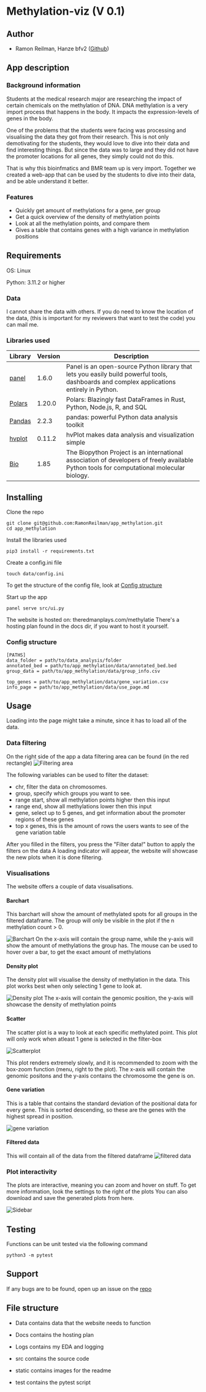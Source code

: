 # Methylation-viz (V 0.1)

## Author
- Ramon Reilman, Hanze bfv2 ([Github](https://github.com/RamonReilman))

## App description
### Background information
Students at the medical research major are researching the impact of certain chemicals on the methylation of DNA.
DNA methylation is a very import process that happens in the body. It impacts the expression-levels of genes in the body.

One of the problems that the students were facing was processing and visualising the data they got from their research.
This is not only demotivating for the students, they would love to dive into their data and find interesting things. But since the data was to large and they did not have the promoter locations for all genes, they simply could not do this.

That is why this bioinfmatics and BMR team up is very import. Together we created a web-app that can be used by the students to dive into their data, and be able understand it better.

### Features
- Quickly get amount of methylations for a gene, per group
- Get a quick overview of the density of methylation points
- Look at all the methylation points, and compare them
- Gives a table that contains genes with a high variance in methylation positions

## Requirements
OS: Linux

Python: 3.11.2 or higher

### Data
I cannot share the data with others. If you do need to know the location of the data, (this is important for my reviewers that want to test the code) you can mail me.

### Libraries used
| Library                                        | Version | Description                                                                                                                                  |
|------------------------------------------------|---------|----------------------------------------------------------------------------------------------------------------------------------------------|
| [panel](https://github.com/holoviz/panel)      | 1.6.0   | Panel is an  open-source  Python library that lets you  easily build powerful tools, dashboards and complex applications entirely in Python. |
| [Polars](https://github.com/pola-rs/polars)    | 1.20.0  | Polars: Blazingly fast DataFrames in Rust, Python, Node.js, R, and SQL                                                                       |
| [Pandas](https://github.com/pandas-dev/pandas) | 2.2.3   | pandas: powerful Python data analysis toolkit                                                                                                |
| [hvplot](https://github.com/holoviz/hvplot)    | 0.11.2  | hvPlot makes data analysis and visualization simple                                                                                          |
| [Bio](https://github.com/biopython/biopython) | 1.85 | The Biopython Project is an international association of developers of freely available Python tools for computational molecular biology. |


## Installing
Clone the repo
```
git clone git@github.com:RamonReilman/app_methylation.git
cd app_methylation
```

Install the libraries used
```
pip3 install -r requirements.txt
```

Create a config.ini file
```
touch data/config.ini
```
To get the structure of the config file, look at [Config structure](readme.md###Config-structure)

Start up the app
```
panel serve src/ui.py
```

The website is hosted on:
theredmanplays.com/methylatie
There's a hosting plan found in the docs dir, if you want to host it yourself.


### Config structure
```
[PATHS]
data_folder = path/to/data_analysis/folder
annotated_bed = path/to/app_methylation/data/annotated_bed.bed
group_data = path/to/app_methylation/data/group_info.csv

top_genes = path/to/app_methylation/data/gene_variation.csv
info_page = path/to/app_methylation/data/use_page.md
```


## Usage
Loading into the page might take a minute, since it has to load all of the data.
### Data filtering
On the right side of the app a data filtering area can be found (in the red rectangle)
![Filtering area](./static/Side_bar_correct.png)

The following variables can be used to filter the dataset:

- chr, filter the data on chromosomes.
- group, specify which groups you want to see.
- range start, show all methylation points higher then this input
- range end, show all methylations lower then this input
- gene, select up to 5 genes, and get information about the promoter regions of these genes
- top x genes, this is the amount of rows the users wants to see of the gene variation table

After you filled in the filters, you press the "Filter data!" button to apply the filters on the data
A loading indicator will appear, the website will showcase the new plots when it is done filtering.

### Visualisations
The website offers a couple of data visualisations.

#### Barchart
This barchart will show the amount of methylated spots for all groups in the filtered dataframe. The group will only be visible in the plot if the n methylation count > 0.

![Barchart](./static/Barchart.png)
On the x-axis will contain the group name, while the y-axis will show the amount of methylations the group has.
The mouse can be used to hover over a bar, to get the exact amount of methylations

#### Density plot
The density plot will visualise the density of methylation in the data.
This plot works best when only selecting 1 gene to look at.

![Density plot](./static/density_plot_correct.png)
The x-axis will contain the genomic position, the y-axis will showcase the density of methylation points

#### Scatter
The scatter plot is a way to look at each specific methylated point.
This plot will only work when atleast 1 gene is selected in the filter-box

![Scatterplot](./static/scatter_plot_correct.png)

This plot renders extremely slowly, and it is recommended to zoom with the box-zoom function (menu, right to the plot).
The x-axis will contain the genomic positons and the y-axis contains the chromosome the gene is on.

#### Gene variation
This is a table that contains the standard deviation of the positional data for every gene.
This is sorted descending, so these are the genes with the highest spread in position.

![gene variation](./static/gene_variation_correct.png)

#### Filtered data
This will contain all of the data from the filtered dataframe
![filtered data](./static/filtered_data_correct.png)

### Plot interactivity
The plots are interactive, meaning you can zoom and hover on stuff.
To get more information, look the settings to the right of the plots
You can also download and save the generated plots from here.

![Sidebar](./static/side_bar_plot.png)


## Testing
Functions can be unit tested via the following command
```
python3 -m pytest
```

## Support
If any bugs are to be found, open up an issue on the [repo](https://github.com/RamonReilman/app_methylation/issues)

## File structure

- Data contains data that the website needs to function

- Docs contains the hosting plan

- Logs contains my EDA and logging

- src contains the source code

- static contains images for the readme

- test contains the pytest script